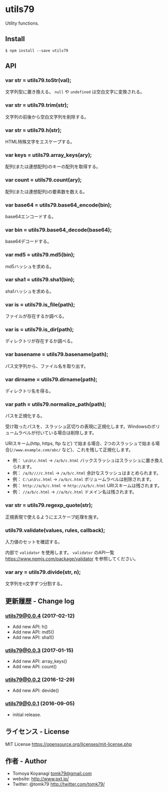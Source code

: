 # utils79

Utility functions.

## Install

```
$ npm install --save utils79
```

## API

### var str = utils79.toStr(val);

文字列型に置き換える。 `null` や `undefined` は空白文字に変換される。

### var str = utils79.trim(str);

文字列の前後から空白文字列を削除する。

### var str = utils79.h(str);

HTML特殊文字をエスケープする。

### var keys = utils79.array_keys(ary);

配列(または連想配列)のキーの配列を取得する。

### var count = utils79.count(ary);

配列(または連想配列)の要素数を数える。

### var base64 = utils79.base64_encode(bin);

base64エンコードする。

### var bin = utils79.base64_decode(base64);

base64デコードする。

### var md5 = utils79.md5(bin);

md5ハッシュを求める。

### var sha1 = utils79.sha1(bin);

sha1ハッシュを求める。

### var is = utils79.is_file(path);

ファイルが存在するか調べる。

### var is = utils79.is_dir(path);

ディレクトリが存在するか調べる。

### var basename = utils79.basename(path);

パス文字列から、ファイル名を取り出す。

### var dirname = utils79.dirname(path);

ディレクトリ名を得る。

### var path = utils79.normalize_path(path);

パスを正規化する。

受け取ったパスを、スラッシュ区切りの表現に正規化します。Windowsのボリュームラベルが付いている場合は削除します。

URIスキーム(http, https, ftp など) で始まる場合、2つのスラッシュで始まる場合(`//www.example.com/abc/` など)、これを残して正規化します。

 - 例： `\a\b\c.html` → `/a/b/c.html` バックスラッシュはスラッシュに置き換えられます。
 - 例： `/a/b////c.html` → `/a/b/c.html` 余計なスラッシュはまとめられます。
 - 例： `C:\a\b\c.html` → `/a/b/c.html` ボリュームラベルは削除されます。
 - 例： `http://a/b/c.html` → `http://a/b/c.html` URIスキームは残されます。
 - 例： `//a/b/c.html` → `//a/b/c.html` ドメイン名は残されます。

### var str = utils79.regexp_quote(str);

正規表現で使えるようにエスケープ処理を施す。

### utils79.validate(values, rules, callback);

入力値のセットを確認する。

内部で `validator` を使用します。
`validator` のAPI一覧 https://www.npmjs.com/package/validator を参照してください。

### var ary = utils79.divide(str, n);

文字列をn文字ずつ分割する。


## 更新履歴 - Change log

### utils79@0.0.4 (2017-02-12)

- Add new API: h()
- Add new API: md5()
- Add new API: sha1()

### utils79@0.0.3 (2017-01-15)

- Add new API: array_keys()
- Add new API: count()

### utils79@0.0.2 (2016-12-29)

- Add new API: devide()

### utils79@0.0.1 (2016-09-05)

- initial release.


## ライセンス - License

MIT License https://opensource.org/licenses/mit-license.php


## 作者 - Author

- Tomoya Koyanagi <tomk79@gmail.com>
- website: <http://www.pxt.jp/>
- Twitter: @tomk79 <http://twitter.com/tomk79/>
